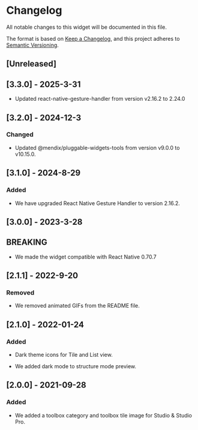 # Changelog

All notable changes to this widget will be documented in this file.

The format is based on [Keep a Changelog](https://keepachangelog.com/en/1.0.0/), and this project adheres to [Semantic Versioning](https://semver.org/spec/v2.0.0.html).

## [Unreleased]

## [3.3.0] - 2025-3-31

-  Updated react-native-gesture-handler from version v2.16.2 to 2.24.0

## [3.2.0] - 2024-12-3

### Changed

-   Updated @mendix/pluggable-widgets-tools from version v9.0.0 to v10.15.0.

## [3.1.0] - 2024-8-29

### Added

-   We have upgraded React Native Gesture Handler to version 2.16.2.

## [3.0.0] - 2023-3-28

## BREAKING

-   We made the widget compatible with React Native 0.70.7

## [2.1.1] - 2022-9-20

### Removed

-   We removed animated GIFs from the README file.

## [2.1.0] - 2022-01-24

### Added

-   Dark theme icons for Tile and List view.

-   We added dark mode to structure mode preview.

## [2.0.0] - 2021-09-28

### Added

-   We added a toolbox category and toolbox tile image for Studio & Studio Pro.
